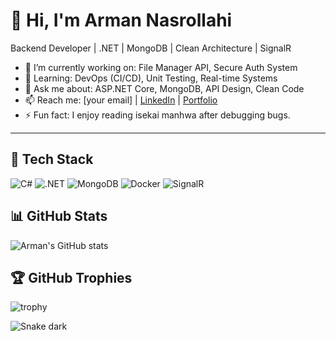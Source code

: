 # 👋 Hi, I'm Arman Nasrollahi
Backend Developer | .NET | MongoDB | Clean Architecture | SignalR

- 🔭 I’m currently working on: File Manager API, Secure Auth System
- 🌱 Learning: DevOps (CI/CD), Unit Testing, Real-time Systems
- 💬 Ask me about: ASP.NET Core, MongoDB, API Design, Clean Code
- 📫 Reach me: [your email] | [LinkedIn](link) | [Portfolio](link)
- ⚡ Fun fact: I enjoy reading isekai manhwa after debugging bugs.

---

## 🚀 Tech Stack
![C#](https://img.shields.io/badge/C%99-239120?style=flat&logo=c-sharp&logoColor=white)
![.NET](https://img.shields.io/badge/.NET-512BD4?style=flat&logo=dotnet&logoColor=white)
![MongoDB](https://img.shields.io/badge/MongoDB-47A248?style=flat&logo=mongodb&logoColor=white)
![Docker](https://img.shields.io/badge/Docker-2496ED?style=flat&logo=docker&logoColor=white)
![SignalR](https://img.shields.io/badge/SignalR-512BD4?style=flat&logo=dotnet&logoColor=white)

## 📊 GitHub Stats
![Arman's GitHub stats](https://github-readme-stats.vercel.app/api?username=ArmanNS1&show_icons=true&theme=radical)

## 🏆 GitHub Trophies
![trophy](https://github-profile-trophy.vercel.app/?username=ArmanNS1&theme=onedark)


![Snake dark](https://github.com/ArmanNS1/ArmanNasrollahi/blob/output/github-contribution-grid-snake-dark.svg?raw=true)
